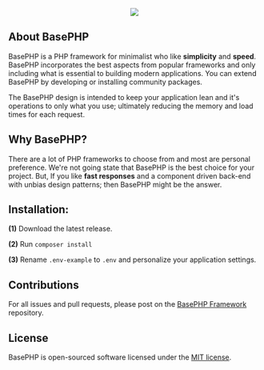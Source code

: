 <p align="center"><img src="http://timothymarois.com/a/basephp2-logo-03-01.svg"></p>

## About BasePHP

BasePHP is a PHP framework for minimalist who like **simplicity** and **speed**. BasePHP incorporates the best aspects from popular frameworks and only including what is essential to building modern applications. You can extend BasePHP by developing or installing community packages.

The BasePHP design is intended to keep your application lean and it's operations to only what you use; ultimately reducing the memory and load times for each request.


## Why BasePHP?

There are a lot of PHP frameworks to choose from and most are personal preference. We're not going state that BasePHP is the best choice for your project. But, If you like **fast responses** and a component driven back-end with unbias design patterns; then BasePHP might be the answer.


## Installation:

**(1)** Download the latest release.

**(2)** Run `composer install`

**(3)** Rename `.env-example` to `.env` and personalize your application settings.


## Contributions

For all issues and pull requests, please post on the [BasePHP Framework](https://opensource.org/licenses/MIT) repository.


## License

BasePHP is open-sourced software licensed under the [MIT license](https://opensource.org/licenses/MIT).
